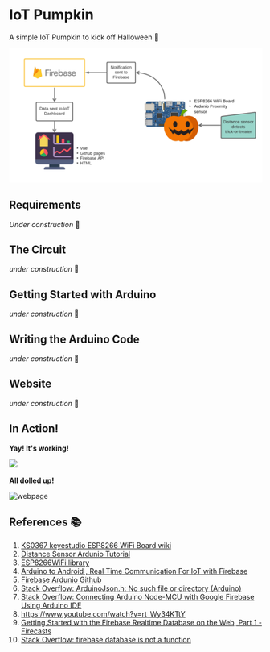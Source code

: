# IoT Pumpkin
A simple IoT Pumpkin to kick off Halloween :jack_o_lantern:

![Workflow Diagram](https://github.com/e-wiseman/IoTpumpkin/blob/master/resources/IoTPumpkin.png)

## Requirements
*Under construction* :construction:

## The Circuit
*under construction* :construction:

## Getting Started with Arduino
*under construction* :construction:

## Writing the Arduino Code
*under construction* :construction:

## Website 
*under construction* :construction:

## In Action!
__Yay! It's working!__ 

![ ](https://media.giphy.com/media/lT48wY1bumcZdff8NF/200w_d.gif)

__All dolled up!__

![webpage](https://a.icons8.com/amWdoXch/wPnqvt/image.png)

## References :books:
1. [KS0367 keyestudio ESP8266 WiFi Board wiki](https://wiki.keyestudio.com/KS0367_keyestudio_ESP8266_WiFi_Board)
2. [Distance Sensor Ardunio Tutorial](http://www.arduino.cc/en/Tutorial/Ping)
3. [ESP8266WiFi library](https://arduino-esp8266.readthedocs.io/en/2.5.2/esp8266wifi/readme.html)
4. [Arduino to Android , Real Time Communication For IoT with Firebase](https://medium.com/coinmonks/arduino-to-android-real-time-communication-for-iot-with-firebase-60df579f962)
5. [Firebase Ardunio Github](https://github.com/FirebaseExtended/firebase-arduino)
6. [Stack Overflow: ArduinoJson.h: No such file or directory (Arduino)](https://stackoverflow.com/questions/50543488/arduinojson-h-no-such-file-or-directory-arduino)
7. [Stack Overflow: Connecting Arduino Node-MCU with Google Firebase Using Arduino IDE](https://stackoverflow.com/questions/55283004/connecting-arduino-node-mcu-with-google-firebase-using-arduino-ide?rq=1)
8. https://www.youtube.com/watch?v=rt_Wy34KTtY
9. [Getting Started with the Firebase Realtime Database on the Web, Part 1 - Firecasts](https://www.youtube.com/watch?v=noB98K6A0TY)
10. [Stack Overflow: firebase.database is not a function](https://stackoverflow.com/questions/38248723/firebase-database-is-not-a-function?noredirect=1&lq=1)
